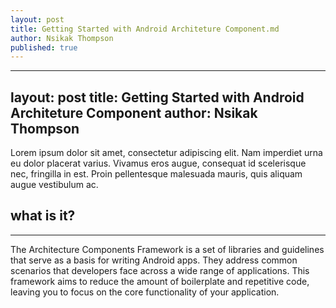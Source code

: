 ```yaml
---
layout: post
title: Getting Started with Android Architeture Component.md
author: Nsikak Thompson
published: true
---
```

---
layout: post
title: Getting Started with Android Architeture Component
author: Nsikak Thompson
---

Lorem ipsum dolor sit amet, consectetur adipiscing elit. Nam imperdiet urna eu dolor placerat varius. Vivamus eros augue, consequat id scelerisque nec, fringilla in est. Proin pellentesque malesuada mauris, quis aliquam augue vestibulum ac. 

## what is it? 
-----

The Architecture Components Framework is a set of libraries and guidelines that serve as a basis for writing Android apps. They address common scenarios that developers face across a wide range of applications. This framework aims to reduce the amount of boilerplate and repetitive code, leaving you to focus on the core functionality of your application.


